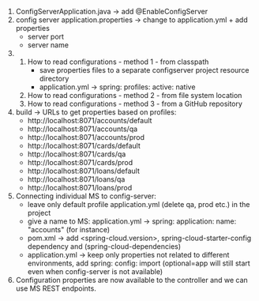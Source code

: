 1. ConfigServerApplication.java -> add @EnableConfigServer
2. config server application.properties -> change to application.yml + add properties
    - server port
    - server name
3. 
   1. How to read configurations - method 1 - from classpath
       - save properties files to a separate configserver project resource directory
       - application.yml -> spring: profiles: active: native
   2. How to read configurations - method 2 - from file system location
   3. How to read configurations - method 3 - from a GitHub repository
4. build -> URLs to get properties based on profiles:
    - http://localhost:8071/accounts/default
    - http://localhost:8071/accounts/qa
    - http://localhost:8071/accounts/prod
    - http://localhost:8071/cards/default
    - http://localhost:8071/cards/qa
    - http://localhost:8071/cards/prod
    - http://localhost:8071/loans/default
    - http://localhost:8071/loans/qa
    - http://localhost:8071/loans/prod
5. Connecting individual MS to config-server:
    - leave only default profile application.yml (delete qa, prod etc.) in the project
    - give a name to MS: application.yml -> spring: application: name: "accounts" (for instance)
    - pom.xml -> add <spring-cloud.version>, spring-cloud-starter-config dependency and 
       <dependencyManagement> (spring-cloud-dependencies)
    - application.yml -> keep only properties not related to different environments, 
       add spring: config: import (optional=app will still start even when config-server is not available)
6. Configuration properties are now available to the controller and we can use MS REST endpoints.
   
   
   